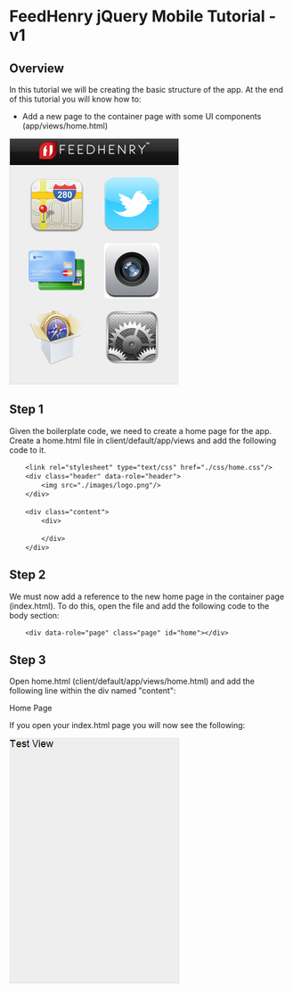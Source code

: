 # FeedHenry jQuery Mobile Tutorial - v1

## Overview
In this tutorial we will be creating the basic structure of the app. At the end of this tutorial you will know how to:

* Add a new page to the container page with some UI components (app/views/home.html)

<img src="/docs/HomeView.png" />

## Step 1
Given the boilerplate code, we need to create a home page for the app. Create a home.html file in client/default/app/views
and add the following code to it.

		<link rel="stylesheet" type="text/css" href="./css/home.css"/>
		<div class="header" data-role="header">
			<img src="./images/logo.png"/>
		</div>

		<div class="content">
			<div>
				
			</div>
		</div>


## Step 2
We must now add a reference to the new home page in the container page (index.html). To do this, open the file and add the following
code to the body section:

		<div data-role="page" class="page" id="home"></div>

## Step 3
Open home.html (client/default/app/views/home.html) and add the following line within the div named "content":

<p>Home Page</p>

If you open your index.html page you will now see the following:

<img src="/docs/TestView.png" />

